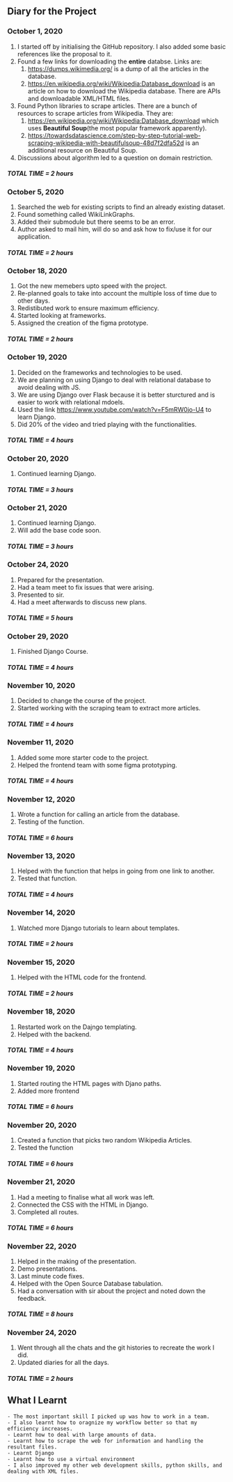 ## Diary for the Project

### October 1, 2020
1. I started off by initialising the GitHub repository. I also added some basic references like the proposal to it.
2. Found a few links for downloading the __entire__ databse. Links are:
    1. <https://dumps.wikimedia.org/> is a dump of all the articles in the database. 
    2. <https://en.wikipedia.org/wiki/Wikipedia:Database_download> is an article on how to download the Wikipedia database. There are APIs and downloadable XML/HTML files.
3. Found Python libraries to scrape articles. There are a bunch of resources to scrape articles from Wikipedia. They are:
    1. <https://en.wikipedia.org/wiki/Wikipedia:Database_download> which uses __Beautiful Soup__(the most popular framework apparently).
    2. <https://towardsdatascience.com/step-by-step-tutorial-web-scraping-wikipedia-with-beautifulsoup-48d7f2dfa52d> is an additional resource on Beautiful Soup. 
4. Discussions about algorithm led to a question on domain restriction.

##### TOTAL TIME = 2 hours

### October 5, 2020
1. Searched the web for existing scripts to find an already existing dataset.
2. Found something called WikiLinkGraphs.
3. Added their submodule but there seems to be an error.
4. Author asked to mail him, will do so and ask how to fix/use it for our application. 

##### TOTAL TIME = 2 hours

### October 18, 2020
1. Got the new memebers upto speed with the project.
2. Re-planned goals to take into account the multiple loss of time due to other days.
3. Redistibuted work to ensure maximum efficiency.
4. Started looking at frameworks.
5. Assigned the creation of the figma prototype.

##### TOTAL TIME = 2 hours

### October 19, 2020
1. Decided on the frameworks and technologies to be used.
2. We are planning on using Django to deal with relational database to avoid dealing with JS.
3. We are using Django over Flask because it is better sturctured and is easier to work with relational mdoels.
4. Used the link <https://www.youtube.com/watch?v=F5mRW0jo-U4> to learn Django.
5. Did 20% of the video and tried playing with the functionalities.

##### TOTAL TIME = 4 hours

### October 20, 2020
1. Continued learning Django.

##### TOTAL TIME = 3 hours

### October 21, 2020
1. Continued learning Django.
2. Will add the base code soon.

##### TOTAL TIME = 3 hours

### October 24, 2020
1. Prepared for the presentation.
2. Had a team meet to fix issues that were arising.
3. Presented to sir.
4. Had a meet afterwards to discuss new plans.

##### TOTAL TIME = 5 hours

### October 29, 2020
1. Finished Django Course.

##### TOTAL TIME = 4 hours

### November 10, 2020
1. Decided to change the course of the project.
2. Started working with the scraping team to extract more articles.

##### TOTAL TIME = 4 hours

### November 11, 2020
1. Added some more starter code to the project.
2. Helped the frontend team with some figma prototyping.

##### TOTAL TIME = 4 hours

### November 12, 2020
1. Wrote a function for calling an article from the database.
2. Testing of the function.

##### TOTAL TIME = 6 hours

### November 13, 2020
1. Helped with the function that helps in going from one link to another.
2. Tested that function.

##### TOTAL TIME = 4 hours

### November 14, 2020
1. Watched more Django tutorials to learn about templates.

##### TOTAL TIME = 2 hours

### November 15, 2020
1. Helped with the HTML code for the frontend.

##### TOTAL TIME = 2 hours

### November 18, 2020
1. Restarted work on the Dajngo templating.
2. Helped with the backend.

##### TOTAL TIME = 4 hours

### November 19, 2020
1. Started routing the HTML pages with Djano paths.
2. Added more frontend

##### TOTAL TIME = 6 hours

### November 20, 2020
1. Created a function that picks two random Wikipedia Articles.
2. Tested the function

##### TOTAL TIME = 6 hours

### November 21, 2020
1. Had a meeting to finalise what all work was left.
2. Connected the CSS with the HTML in Django.
3. Completed all routes.

##### TOTAL TIME = 6 hours

### November 22, 2020
1. Helped in the making of the presentation.
2. Demo presentations.
3. Last minute code fixes.
4. Helped with the Open Source Database tabulation.
5. Had a conversation with sir about the project and noted down the feedback.

##### TOTAL TIME = 8 hours

### November 24, 2020
1. Went through all the chats and the git histories to recreate the work I did.
2. Updated diaries for all the days.

##### TOTAL TIME = 2 hours

## What I Learnt

    - The most important skill I picked up was how to work in a team.
    - I also learnt how to oragnize my workflow better so that my efficiency increases.
    - Learnt how to deal with large amounts of data.
    - Learnt how to scrape the web for information and handling the resultant files.
    - Learnt Django
    - Learnt how to use a virtual environment
    - I also improved my other web development skills, python skills, and dealing with XML files.
